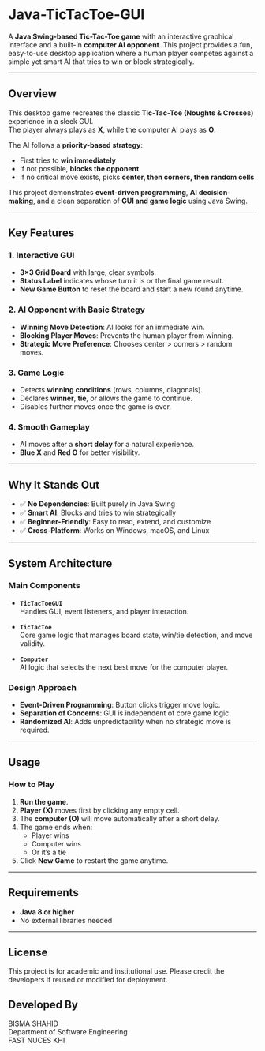 # Java-TicTacToe-GUI  

A **Java Swing-based Tic-Tac-Toe game** with an interactive graphical interface and a built-in **computer AI opponent**. This project provides a fun, easy-to-use desktop application where a human player competes against a simple yet smart AI that tries to win or block strategically.  

---

## Overview  

This desktop game recreates the classic **Tic-Tac-Toe (Noughts & Crosses)** experience in a sleek GUI.  
The player always plays as **X**, while the computer AI plays as **O**.  

The AI follows a **priority-based strategy**:  
- First tries to **win immediately**  
- If not possible, **blocks the opponent**  
- If no critical move exists, picks **center, then corners, then random cells**  

This project demonstrates **event-driven programming**, **AI decision-making**, and a clean separation of **GUI and game logic** using Java Swing.  

---

## Key Features  

### 1. Interactive GUI  
- **3×3 Grid Board** with large, clear symbols.  
- **Status Label** indicates whose turn it is or the final game result.  
- **New Game Button** to reset the board and start a new round anytime.  

### 2. AI Opponent with Basic Strategy  
- **Winning Move Detection**: AI looks for an immediate win.  
- **Blocking Player Moves**: Prevents the human player from winning.  
- **Strategic Move Preference**: Chooses center > corners > random moves.  

### 3. Game Logic  
- Detects **winning conditions** (rows, columns, diagonals).  
- Declares **winner**, **tie**, or allows the game to continue.  
- Disables further moves once the game is over.  

### 4. Smooth Gameplay  
- AI moves after a **short delay** for a natural experience.  
- **Blue X** and **Red O** for better visibility.  

---

## Why It Stands Out  

- ✅ **No Dependencies**: Built purely in Java Swing  
- ✅ **Smart AI**: Blocks and tries to win strategically  
- ✅ **Beginner-Friendly**: Easy to read, extend, and customize  
- ✅ **Cross-Platform**: Works on Windows, macOS, and Linux  

---

## System Architecture  

### Main Components  

- **`TicTacToeGUI`**  
  Handles GUI, event listeners, and player interaction.  

- **`TicTacToe`**  
  Core game logic that manages board state, win/tie detection, and move validity.  

- **`Computer`**  
  AI logic that selects the next best move for the computer player.  

### Design Approach  

- **Event-Driven Programming**: Button clicks trigger move logic.  
- **Separation of Concerns**: GUI is independent of core game logic.  
- **Randomized AI**: Adds unpredictability when no strategic move is required.  

---

## Usage  

### How to Play  
1. **Run the game**.  
2. **Player (X)** moves first by clicking any empty cell.  
3. The **computer (O)** will move automatically after a short delay.  
4. The game ends when:  
   - Player wins  
   - Computer wins  
   - Or it’s a tie  
5. Click **New Game** to restart the game anytime.  

---

## Requirements  

- **Java 8 or higher**  
- No external libraries needed  

---
## License

This project is for academic and institutional use. Please credit the developers if reused or modified for deployment.


## Developed By
BISMA SHAHID  
Department of Software Engineering  
FAST NUCES KHI


